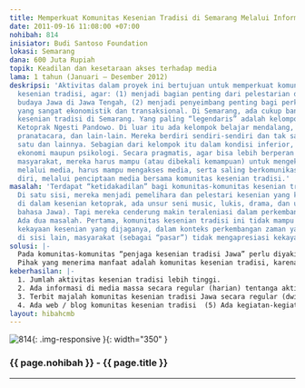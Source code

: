 ```yaml
---
title: Memperkuat Komunitas Kesenian Tradisi di Semarang Melalui Informasi
date: 2011-09-16 11:08:00 +07:00
nohibah: 814
inisiator: Budi Santoso Foundation
lokasi: Semarang
dana: 600 Juta Rupiah
topik: Keadilan dan kesetaraan akses terhadap media
lama: 1 tahun (Januari – Desember 2012)
deskripsi: 'Aktivitas dalam proyek ini bertujuan untuk memperkuat komunitas-komunitas
  kesenian tradisi, agar: (1) menjadi bagian penting dari pelestarian dan pengembangan
  budaya Jawa di Jawa Tengah, (2) menjadi penyeimbang penting bagi perkembangan kota
  yang sangat ekonomistik dan transaksional. Di Semarang, ada cukup banyak komunitas
  kesenian tradisi di Semarang. Yang paling “legendaris” adalah kelompok Wayang Orang/
  Ketoprak Ngesti Pandowo. Di luar itu ada kelompok belajar mendalang, karawitan,
  pranatacara, dan lain-lain. Mereka berdiri sendiri-sendiri dan tak saling berkomunikasi
  satu dan lainnya. Sebagian dari kelompok itu dalam kondisi inferior, baik secara
  ekonomi maupun psikologi. Secara pragmatis, agar bisa lebih berperan dalam perkembangan
  masyarakat, mereka harus mampu (atau dibekali kemampuan) untuk mengekspresikan kegiatannya
  melalui media, harus mampu mengakses media, serta saling berkomunikasi dan memperkuat
  diri, melalui penciptaan media bersama komunitas kesenian tradisi.'
masalah: 'Terdapat “ketidakadilan” bagi komunitas-komunitas kesenian tradisi Jawa.
  Di satu sisi, mereka menjadi pemelihara dan pelestari kesenian yang kaya (misalnya:
  di dalam kesenian ketoprak, ada unsur seni music, lukis, drama, dan upaya pelestarian
  bahasa Jawa). Tapi mereka cenderung makin teraleniasi dalam perkembangan zaman.
  Ada dua masalah. Pertama, komunitas kesenian tradisi ini tidak mampu mengomunikasikan
  kekayaan kesenian yang dijaganya, dalam konteks perkembangan zaman yang baru. Kedua,
  di sisi lain, masyarakat (sebagai “pasar”) tidak mengapresiasi kekayaan budaya itu.'
solusi: |-
  Pada komunitas-komunitas “penjaga kesenian tradisi Jawa” perlu diyakinkan akan peran penting mereka dalam perkembangan peradaban masyarakat, yaitu memberi warna penting bagi perkembangan peradaban masyarakat. Mereka harus mampu mengomunikasikan kegiatan itu kepada publik. Aktivitasnya berupa: workshop motivasi akan peran penting komunitas, workshop unsur-unsur baru yang bisa diadopsi dalam kesenian tradisi, workshop pemahaman akan kebutuhan masyarakat (pasar) akan kesenian, akses informasi kegiatan kesenian untuk media massa, training kemampuan (menulis) untuk menginformasikan aktivitas kesenian, serta pembuatan media bersama (dwi bulanan) dan blog berkaitan dengan aktivitas kesenian. Sementara itu, pada masyarakat, perlu ada upaya untuk mengapresiasi kekayaan kesenian tradisi. Langkah-langkah yang dilakukan: publikasi kekayaan-kekayaan kesenian tradisi, publikasi aktivitas komunitas penjaga kesenian tradisi, lomba-lomba kesenian tradisi (wayang orang, ketoprak, dsb.) membawa komunitas kesenian ke sekolah-sekolah maupun kelompok mahasiswa, mengupayakan citra yang lebih muda atas kesenian tradisi –misalnya memasukkan unsur-unsur yang dibutuhkan kaum muda.
  Pihak yang menerima manfaat adalah komunitas kesenian tradisi, karena mereka lebih percaya diri berperan dalam perkembangan peradaban masyarakat kota, masyarakat kota, mereka lebih punya alternatif untuk mengapresiasi dan mengembangkan kesenian tradisinya, dan wisatawan pengunjung kota (Semarang), mereka punya lebih banyak pilihan pertunjukan kesenian tradisi untuk ditonton, atau juga untuk dipelajari.
keberhasilan: |-
  1. Jumlah aktivitas kesenian tradisi lebih tinggi.
  2. Ada informasi di media massa secara regular (harian) tentanga aktivitas kesenian tradisi. Sebagian besar informasi itu diproduksi oleh anggota komunitas kesenian tradisi itu.
  3. Terbit majalah komunitas kesenian tradisi Jawa secara regular (dwi bulanan), sebanyak enam kali dalam rentang waktu 1 tahun.
  4. Ada web / blog komunitas kesenian tradisi  (5) Ada kegiatan-kegiatan kreatif untuk “memudakan” kesenian tradisi Jawa.
layout: hibahcmb
---
```


![814](/static/img/hibahcmb/814.png){: .img-responsive }{: width="350" }

### {{ page.nohibah }} - {{ page.title }}

---
